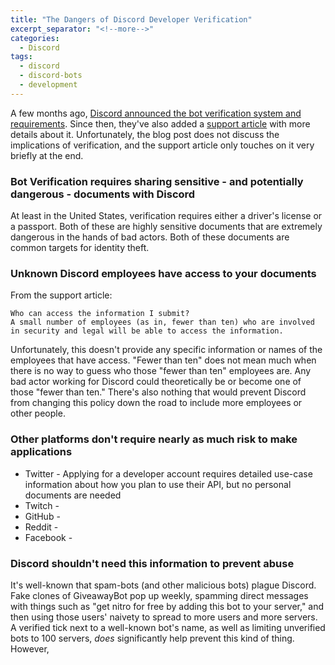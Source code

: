 ```yaml
---
title: "The Dangers of Discord Developer Verification"
excerpt_separator: "<!--more-->"
categories:
  - Discord
tags:
  - discord
  - discord-bots
  - development
---
```


A few months ago, [Discord announced the bot verification system and requirements](https://blog.discord.com/the-future-of-bots-on-discord-4e6e050ab52e). Since then, they've also added a [support article](https://support.discord.com/hc/en-us/articles/360040720412-Bot-Verification-and-Data-Whitelisting) with more details about it. Unfortunately, the blog post does not discuss the implications of verification, and the support article only touches on it very briefly at the end.

### Bot Verification requires sharing sensitive - and potentially dangerous - documents with Discord
At least in the United States, verification requires either a driver's license or a passport. Both of these are highly sensitive documents that are extremely dangerous in the hands of bad actors. Both of these documents are common targets for identity theft.

### Unknown Discord employees have access to your documents
From the support article:
```
Who can access the information I submit?
A small number of employees (as in, fewer than ten) who are involved in security and legal will be able to access the information.
```
Unfortunately, this doesn't provide any specific information or names of the employees that have access. "Fewer than ten" does not mean much when there is no way to guess who those "fewer than ten" employees are. Any bad actor working for Discord could theoretically be or become one of those "fewer than ten." There's also nothing that would prevent Discord from changing this policy down the road to include more employees or other people. 

### Other platforms don't require nearly as much risk to make applications
* Twitter - Applying for a developer account requires detailed use-case information about how you plan to use their API, but no personal documents are needed
* Twitch - 
* GitHub - 
* Reddit - 
* Facebook - 

### Discord shouldn't need this information to prevent abuse
It's well-known that spam-bots (and other malicious bots) plague Discord. Fake clones of GiveawayBot pop up weekly, spamming direct messages with things such as "get nitro for free by adding this bot to your server," and then using those users' naivety to spread to more users and more servers. A verified tick next to a well-known bot's name, as well as limiting unverified bots to 100 servers, _does_ significantly help prevent this kind of thing. However, 
